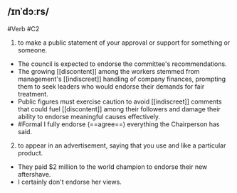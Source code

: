 ## /ɪnˈdɔːrs/
#Verb
#C2
1. to make a public statement of your approval or support for something or someone.  

- The council is expected to endorse the committee's recommendations. 
- The growing [[discontent]] among the workers stemmed from management's [[indiscreet]] handling of company finances, prompting them to seek leaders who would endorse their demands for fair treatment.
- Public figures must exercise caution to avoid [[indiscreet]] comments that could fuel [[discontent]] among their followers and damage their ability to endorse meaningful causes effectively.
- #Formal
  I fully endorse (==agree==) everything the Chairperson has said.

2. to appear in an advertisement, saying that you use and like a particular product.

- They paid $2 million to the world champion to endorse their new aftershave.
- I certainly don't endorse her views.